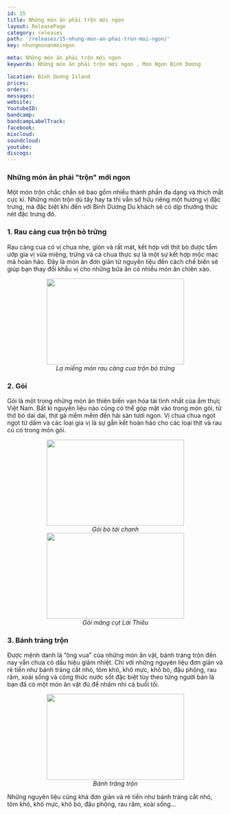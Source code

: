 ```yaml
---
id: 15
title: Những món ăn phải trộn mới ngon
layout: ReleasePage
category: releases
path: '/releases/15-nhung-mon-an-phai-tron-moi-ngon/'
key: nhungmonanmoingon

meta: Những món ăn phải trộn mới ngon
keywords: Những món ăn phải trộn mới ngon , Món Ngon Bình Dương

location: Bình Dương Island
prices: 
orders: 
messages:
website: 
YoutubeID: 
bandcamp: 
bandcampLabelTrack: 
facebook: 
mixcloud: 
soundcloud: 
youtube: 
discogs: 
---
```

<h3>Những món ăn phải "trộn" mới ngon</h3>

Một món trộn chắc chắn sẽ bao gồm nhiều thành phần đa dạng và thích mắt cực kì. Những món trộn dù tây hay ta thì vẫn sở hữu riêng một hương vị đặc trưng, mà đặc biệt khi đến với Bình Dương Du khách sẽ có dịp thưởng thức nét đặc trưng đó.

<h3>1. Rau càng cua trộn bò trứng</h3>

Rau càng cua có vị chua nhẹ, giòn và rất mát, kết hợp với thịt bò được tẩm ướp gia vị vừa miệng, trứng và cà chua thực sự là một sự kết hợp mộc mạc mà hoàn hảo. Đây là món ăn đơn giản từ nguyên liệu đến cách chế biến sẽ giúp bạn thay đổi khẩu vị cho những bữa ăn có nhiều món ăn chiên xào.

<div align="center"><img src="http://dulichbinhduong.org.vn/uploads/images/a.jpg" width="320px" height="200px"></div>

<center><em>Lạ miếng món rau càng cua trộn bò trứng</em></center>

<h3>2. Gỏi</h3>

Gỏi là một trong những món ăn thiên biến vạn hóa tài tình nhất của ẩm thực Việt Nam. Bất kì nguyên liệu nào cũng có thể góp mặt vào trong món gỏi, từ thịt bò dai dai, thịt gà mềm mềm đến hải sản tươi ngon. Vị chua chua ngọt ngọt từ dấm và các loại gia vị là sự gắn kết hoàn hảo cho các loại thịt và rau củ có trong món gỏi.

<div align="center"><img src="http://dulichbinhduong.org.vn/uploads/images/b.jpg" width="320px" height="200px"></div>

<center><em>Gỏi bò tái chanh</em></center>

<div align="center"><img src="http://dulichbinhduong.org.vn/uploads/images/Goi%20m%C4%83ng%20c%E1%BB%A5t.jpg" width="320px" height="200px"></div>

<center><em>Gỏi măng cụt Lái Thiêu</em></center>

<h3>3. Bánh tráng trộn</h3>

Được mệnh danh là “ông vua" của những món ăn vặt, bánh tráng trộn đến nay vẫn chưa có dấu hiệu giảm nhiệt. Chỉ với những nguyên liệu đơn giản và rẻ tiền như bánh tráng cắt nhỏ, tôm khô, khô mực, khô bò, đậu phộng, rau răm, xoài sống và công thức nước sốt đặc biệt tùy theo từng người bán là bạn đã có một món ăn vặt đủ để nhâm nhi cả buổi tối.

<div align="center"><img src="http://dulichbinhduong.org.vn/uploads/images/c.jpg" width="320px" height="200px"></div>

<center><em>Bánh tráng trộn</em></center>

Những nguyên liệu cũng khá đơn giản và rẻ tiền như bánh tráng cắt nhỏ, tôm khô, khô mực, khô bò, đậu phộng, rau răm, xoài sống...


